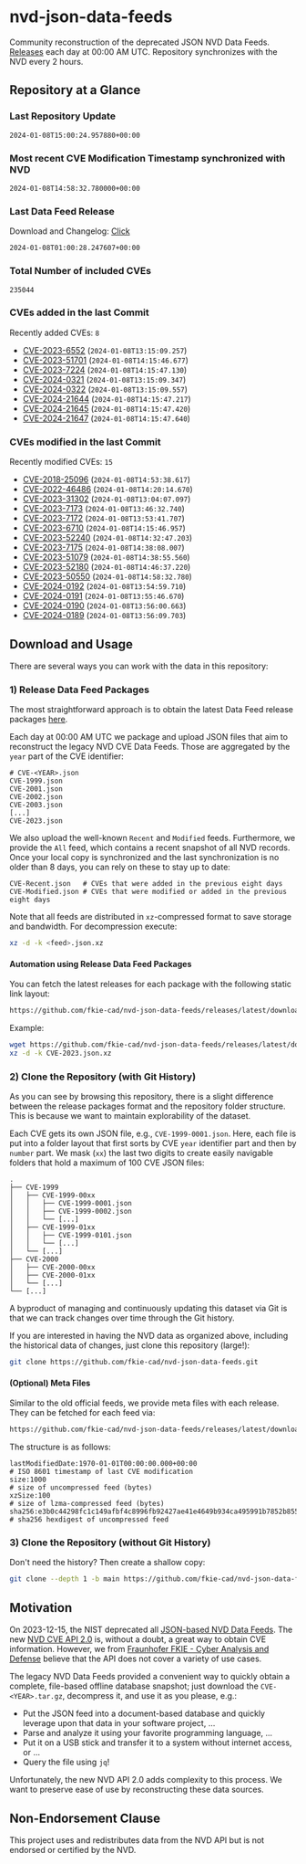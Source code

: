 # nvd-json-data-feeds

Community reconstruction of the deprecated JSON NVD Data Feeds. 
[Releases](https://github.com/fkie-cad/nvd-json-data-feeds/releases/latest) each day at 00:00 AM UTC.
Repository synchronizes with the NVD every 2 hours.

## Repository at a Glance

### Last Repository Update

```plain
2024-01-08T15:00:24.957880+00:00
```

### Most recent CVE Modification Timestamp synchronized with NVD

```plain
2024-01-08T14:58:32.780000+00:00
```

### Last Data Feed Release

Download and Changelog: [Click](https://github.com/fkie-cad/nvd-json-data-feeds/releases/latest)

```plain
2024-01-08T01:00:28.247607+00:00
```

### Total Number of included CVEs

```plain
235044
```

### CVEs added in the last Commit

Recently added CVEs: `8`

* [CVE-2023-6552](CVE-2023/CVE-2023-65xx/CVE-2023-6552.json) (`2024-01-08T13:15:09.257`)
* [CVE-2023-51701](CVE-2023/CVE-2023-517xx/CVE-2023-51701.json) (`2024-01-08T14:15:46.677`)
* [CVE-2023-7224](CVE-2023/CVE-2023-72xx/CVE-2023-7224.json) (`2024-01-08T14:15:47.130`)
* [CVE-2024-0321](CVE-2024/CVE-2024-03xx/CVE-2024-0321.json) (`2024-01-08T13:15:09.347`)
* [CVE-2024-0322](CVE-2024/CVE-2024-03xx/CVE-2024-0322.json) (`2024-01-08T13:15:09.557`)
* [CVE-2024-21644](CVE-2024/CVE-2024-216xx/CVE-2024-21644.json) (`2024-01-08T14:15:47.217`)
* [CVE-2024-21645](CVE-2024/CVE-2024-216xx/CVE-2024-21645.json) (`2024-01-08T14:15:47.420`)
* [CVE-2024-21647](CVE-2024/CVE-2024-216xx/CVE-2024-21647.json) (`2024-01-08T14:15:47.640`)


### CVEs modified in the last Commit

Recently modified CVEs: `15`

* [CVE-2018-25096](CVE-2018/CVE-2018-250xx/CVE-2018-25096.json) (`2024-01-08T14:53:38.617`)
* [CVE-2022-46486](CVE-2022/CVE-2022-464xx/CVE-2022-46486.json) (`2024-01-08T14:20:14.670`)
* [CVE-2023-31302](CVE-2023/CVE-2023-313xx/CVE-2023-31302.json) (`2024-01-08T13:04:07.097`)
* [CVE-2023-7173](CVE-2023/CVE-2023-71xx/CVE-2023-7173.json) (`2024-01-08T13:46:32.740`)
* [CVE-2023-7172](CVE-2023/CVE-2023-71xx/CVE-2023-7172.json) (`2024-01-08T13:53:41.707`)
* [CVE-2023-6710](CVE-2023/CVE-2023-67xx/CVE-2023-6710.json) (`2024-01-08T14:15:46.957`)
* [CVE-2023-52240](CVE-2023/CVE-2023-522xx/CVE-2023-52240.json) (`2024-01-08T14:32:47.203`)
* [CVE-2023-7175](CVE-2023/CVE-2023-71xx/CVE-2023-7175.json) (`2024-01-08T14:38:08.007`)
* [CVE-2023-51079](CVE-2023/CVE-2023-510xx/CVE-2023-51079.json) (`2024-01-08T14:38:55.560`)
* [CVE-2023-52180](CVE-2023/CVE-2023-521xx/CVE-2023-52180.json) (`2024-01-08T14:46:37.220`)
* [CVE-2023-50550](CVE-2023/CVE-2023-505xx/CVE-2023-50550.json) (`2024-01-08T14:58:32.780`)
* [CVE-2024-0192](CVE-2024/CVE-2024-01xx/CVE-2024-0192.json) (`2024-01-08T13:54:59.710`)
* [CVE-2024-0191](CVE-2024/CVE-2024-01xx/CVE-2024-0191.json) (`2024-01-08T13:55:46.670`)
* [CVE-2024-0190](CVE-2024/CVE-2024-01xx/CVE-2024-0190.json) (`2024-01-08T13:56:00.663`)
* [CVE-2024-0189](CVE-2024/CVE-2024-01xx/CVE-2024-0189.json) (`2024-01-08T13:56:09.703`)


## Download and Usage

There are several ways you can work with the data in this repository:

### 1) Release Data Feed Packages

The most straightforward approach is to obtain the latest Data Feed release packages [here](https://github.com/fkie-cad/nvd-json-data-feeds/releases/latest).

Each day at 00:00 AM UTC we package and upload JSON files that aim to reconstruct the legacy NVD CVE Data Feeds.
Those are aggregated by the `year` part of the CVE identifier:

```
# CVE-<YEAR>.json
CVE-1999.json
CVE-2001.json
CVE-2002.json
CVE-2003.json
[...]
CVE-2023.json
```

We also upload the well-known `Recent` and `Modified` feeds.
Furthermore, we provide the `All` feed, which contains a recent snapshot of all NVD records.
Once your local copy is synchronized and the last synchronization is no older than 8 days, you can rely on these to stay up to date:

```plain
CVE-Recent.json   # CVEs that were added in the previous eight days
CVE-Modified.json # CVEs that were modified or added in the previous eight days
```

Note that all feeds are distributed in `xz`-compressed format to save storage and bandwidth.
For decompression execute:

```sh
xz -d -k <feed>.json.xz
```


#### Automation using Release Data Feed Packages

You can fetch the latest releases for each package with the following static link layout:

```sh
https://github.com/fkie-cad/nvd-json-data-feeds/releases/latest/download/CVE-<YEAR>.json.xz
```

Example:

```sh
wget https://github.com/fkie-cad/nvd-json-data-feeds/releases/latest/download/CVE-2023.json.xz
xz -d -k CVE-2023.json.xz
```



### 2) Clone the Repository (with Git History)

As you can see by browsing this repository, there is a slight difference between the release packages format and the repository folder structure.
This is because we want to maintain explorability of the dataset.

Each CVE gets its own JSON file, e.g., `CVE-1999-0001.json`.
Here, each file is put into a folder layout that first sorts by CVE `year` identifier part and then by `number` part.
We mask (`xx`) the last two digits to create easily navigable folders that hold a maximum of 100 CVE JSON files:

```plain
.
├── CVE-1999
│   ├── CVE-1999-00xx
│   │   ├── CVE-1999-0001.json
│   │   ├── CVE-1999-0002.json
│   │   └── [...]
│   ├── CVE-1999-01xx
│   │   ├── CVE-1999-0101.json
│   │   └── [...]
│   └── [...]
├── CVE-2000
│   ├── CVE-2000-00xx
│   ├── CVE-2000-01xx
│   └── [...]
└── [...]
```

A byproduct of managing and continuously updating this dataset via Git is that we can track changes over time through the Git history.

If you are interested in having the NVD data as organized above, including the historical data of changes, just clone this repository (large!):

```sh
git clone https://github.com/fkie-cad/nvd-json-data-feeds.git
```

#### (Optional) Meta Files

Similar to the old official feeds, we provide meta files with each release. They can be fetched for each feed via:

```sh
https://github.com/fkie-cad/nvd-json-data-feeds/releases/latest/download/CVE-<YEAR>.meta
```

The structure is as follows:

```plain
lastModifiedDate:1970-01-01T00:00:00.000+00:00                          # ISO 8601 timestamp of last CVE modification
size:1000                                                               # size of uncompressed feed (bytes)
xzSize:100                                                              # size of lzma-compressed feed (bytes)
sha256:e3b0c44298fc1c149afbf4c8996fb92427ae41e4649b934ca495991b7852b855 # sha256 hexdigest of uncompressed feed
```


### 3) Clone the Repository (without Git History)

Don't need the history? Then create a shallow copy:

```sh
git clone --depth 1 -b main https://github.com/fkie-cad/nvd-json-data-feeds.git
```

## Motivation

On 2023-12-15, the NIST deprecated all [JSON-based NVD Data Feeds](https://nvd.nist.gov/vuln/data-feeds#divRetirementBanner-1).
The new [NVD CVE API 2.0](https://nvd.nist.gov/developers/vulnerabilities) is, without a doubt, a great way to obtain CVE information.
However, we from [Fraunhofer FKIE - Cyber Analysis and Defense](https://www.fkie.fraunhofer.de/en/departments/cad.html) believe that the API does not cover a variety of use cases.

The legacy NVD Data Feeds provided a convenient way to quickly obtain a complete, file-based offline database snapshot; just download the `CVE-<YEAR>.tar.gz`, decompress it, and use it as you please, e.g.:

* Put the JSON feed into a document-based database and quickly leverage upon that data in your software project, ...
* Parse and analyze it using your favorite programming language, ...
* Put it on a USB stick and transfer it to a system without internet access, or ...
* Query the file using `jq`!

Unfortunately, the new NVD API 2.0 adds complexity to this process.
We want to preserve ease of use by reconstructing these data sources.

## Non-Endorsement Clause

This project uses and redistributes data from the NVD API but is not endorsed or certified by the NVD.
